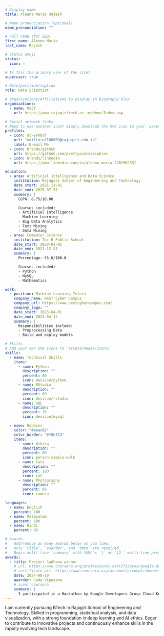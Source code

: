 ```yaml
---
# Display name
title: Aleena Maria Rajesh

# Name pronunciation (optional)
name_pronunciation: ""

# Full name (for SEO)
first_name: Aleena Maria
last_name: Rajesh

# Status emoji
status:
  icon: 🎶

# Is this the primary user of the site?
superuser: true

# Role/position/tagline
role: Data Scientist

# Organizations/Affiliations to display in Biography blox
organizations:
  - name: RSET
    url: https://www.rajagiritech.ac.in/Home/Index.asp

# Social network links
# Need to use another icon? Simply download the SVG icon to your `assets/media/icons/` folder.
profiles:
  - icon: at-symbol
    url: "mailto:u2108009@rajagiri.edu.in"
    label: E-mail Me
  - icon: brands/github
    url: https://github.com/prettycoolvariables
  - icon: brands/linkedin
    url: https://www.linkedin.com/in/aleena-maria-220290235/

education:
  - area: Artificial Intelligence and Data Science
    institution: Rajagiri School of Engineering and Technology
    date_start: 2021-11-01
    date_end: 2025-07-31
    summary: |
      CGPA: 8.75/10.00

      Courses included:
      - Artificial Intelligence
      - Machine Learning
      - Big Data Analytics
      - Text Mining
      - Data Mining
  - area: Computer Science
    institution: Toc-H Public School
    date_start: 2020-01-01
    date_end: 2021-12-31
    summary: |
      Percentage: 95.6/100.0

      Courses included:
      - Python
      - MySQL
      - Mathematics

work:
  - position: Machine Learning Intern
    company_name: NeST Cyber Campus
    company_url: https://www.nestcybercampus.com/
    company_logo: ""
    date_start: 2023-04-01
    date_end: 2023-04-14
    summary: |
      Responsibilities include:
      - Preprocessing Data
      - Build and deploy models

# Skills
# Add your own SVG icons to `assets/media/icons/`
skills:
  - name: Technical Skills
    items:
      - name: Python
        description: ""
        percent: 80
        icon: devicon/python
      - name: RStudio
        description: ""
        percent: 60
        icon: devicon/rstudio
      - name: SQL
        description: ""
        percent: 70
        icon: devicon/mysql

  - name: Hobbies
    color: "#eeac02"
    color_border: "#f0bf23"
    items:
      - name: Hiking
        description: ""
        percent: 60
        icon: person-simple-walk
      - name: Cats
        description: ""
        percent: 100
        icon: cat
      - name: Photography
        description: ""
        percent: 80
        icon: camera

languages:
  - name: English
    percent: 100
  - name: Malayalam
    percent: 100
  - name: Hindi
    percent: 45

# Awards.
#   Add/remove as many awards below as you like.
#   Only `title`, `awarder`, and `date` are required.
#   Begin multi-line `summary` with YAML's `|` or `|2-` multi-line prefix and indent 2 spaces below.
awards:
  - title: Project Sadhana winner
    # url: https://www.coursera.org/professional-certificates/google-data-analytics?myLearningTab=IN_PROGRESS
    # certificate_url: https://www.coursera.org/account/accomplishments/specialization/certificate/RBRUEXDYP0UT
    date: 2024-08-19
    awarder: Code Vipasana
    # icon: coursera
    summary: |
      I participated in a Hackathon by Google Developers Group Cloud Kochi and KSUM. My team was able to snag the top teams position. And later, we got the Top winning teams titles in Project Sadhana by Code Vipasana, Google India.
---
```


I am currently pursuing BTech in Rajagiri School of Engineering and Technology. Skilled in programming, statistical analysis, and data visualization, with a strong foundation in deep learning and AI ethics. Eager to contribute to innovative projects and continuously enhance skills in the rapidly evolving tech landscape.
